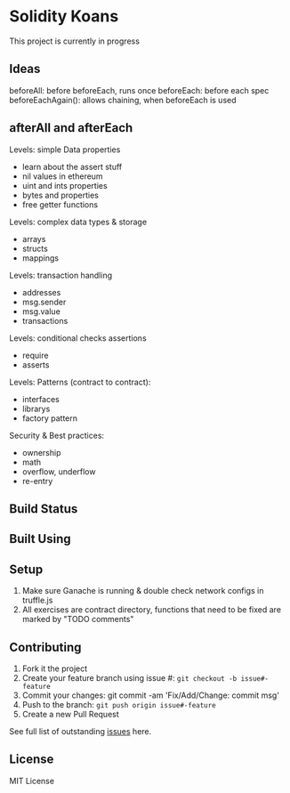 # Solidity Koans
This project is currently in progress

## Ideas
beforeAll: before beforeEach, runs once
beforeEach: before each spec
beforeEachAgain(): allows chaining, when beforeEach is used

afterAll and afterEach
----------- 

Levels: simple Data properties
- learn about the assert stuff
- nil values in ethereum
- uint and ints properties
- bytes and properties
- free getter functions

Levels: complex data types & storage
- arrays
- structs 
- mappings

Levels: transaction handling
- addresses
- msg.sender
- msg.value
- transactions

Levels: conditional checks assertions
- require
- asserts


Levels: Patterns (contract to contract):
- interfaces
- librarys
- factory pattern

Security & Best practices: 
- ownership
- math
- overflow, underflow
- re-entry

## Build Status

## Built Using

## Setup
 1. Make sure Ganache is running & double check network configs in truffle.js
 2. All exercises are contract directory, functions that need to be fixed are marked by "TODO comments"

## Contributing

 1. Fork it the project
 2. Create your feature branch using issue #: `git checkout -b issue#-feature`
 3. Commit your changes: git commit -am 'Fix/Add/Change: commit msg'
 4. Push to the branch: `git push origin issue#-feature`
 5. Create a new Pull Request

See full list of outstanding [issues](https://github.com/nczhu/soliditykoans/issues) here.

## License
MIT License
